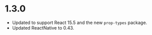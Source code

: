 # 1.3.0
* Updated to support React 15.5 and the new `prop-types` package.
* Updated ReactNative to 0.43.
